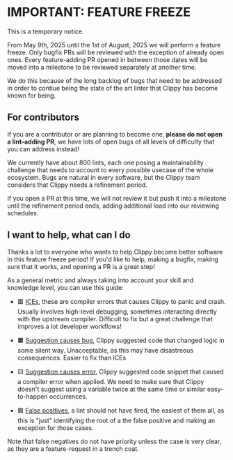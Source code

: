 # IMPORTANT: FEATURE FREEZE

This is a temporary notice.

From May 9th, 2025 until the 1st of August, 2025 we will perform a feature freeze. Only bugfix PRs will be reviewed
with the exception of already open ones. Every feature-adding PR opened in between those dates will be moved into a
milestone to be reviewed separately at another time.

We do this because of the long backlog of bugs that need to be addressed
in order to contiue being the state of the art linter that Clippy has become known for being.

## For contributors

If you are a contributor or are planning to become one, **please do not open a lint-adding PR**, we have lots of open
bugs of all levels of difficulty that you can address instead!

We currently have about 800 lints, each one posing a maintainability challenge that needs to account to every possible
usecase of the whole ecosystem. Bugs are natural in every software, but the Clippy team considers that Clippy needs a
refinement period.

If you open a PR at this time, we will not review it but push it into a milestone until the refinement period ends,
adding additional load into our reviewing schedules.

## I want to help, what can I do

Thanks a lot to everyone who wants to help Clippy become better software in this feature freeze period!
If you'd like to help, making a bugfix, making sure that it works, and opening a PR is a great step!

As a general metric and always taking into account your skill and knowledge level, you can use this guide:

- 🟥 [ICEs][search_ice], these are compiler errors that causes Clippy to panic and crash. Usually involves high-level
debugging, sometimes interacting directly with the upstream compiler. Difficult to fix but a great challenge that
improves a lot developer workflows!

- 🟧 [Suggestion causes bug][sugg_causes_bug], Clippy suggested code that changed logic in some silent way.
Unacceptable, as this may have disastreous consequences. Easier to fix than ICEs

- 🟨 [Suggestion causes error][sugg_causes_error], Clippy suggested code snippet that caused a compiler error
when applied. We need to make sure that Clippy doesn't suggest using a variable twice at the same time or similar
easy-to-happen occurrences.

- 🟩 [False positives][false_positive], a lint should not have fired, the easiest of them all, as this is "just"
identifying the root of a the false positive and making an exception for those cases.

Note that false negatives do not have priority unless the case is very clear, as they are a feature-request in a
trench coat.

[search_ice]: https://github.com/rust-lang/rust-clippy/issues?q=sort%3Aupdated-desc+state%3Aopen+label%3A%22I-ICE%22
[sugg_causes_bug]: https://github.com/rust-lang/rust-clippy/issues?q=sort%3Aupdated-desc%20state%3Aopen%20label%3AI-suggestion-causes-bug
[sugg_causes_error]: https://github.com/rust-lang/rust-clippy/issues?q=sort%3Aupdated-desc%20state%3Aopen%20label%3AI-suggestion-causes-error%20
[false_positive]: https://github.com/rust-lang/rust-clippy/issues?q=sort%3Aupdated-desc%20state%3Aopen%20label%3AI-false-positive
